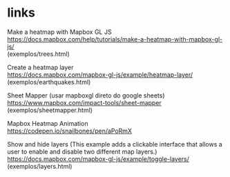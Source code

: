 # links

Make a heatmap with Mapbox GL JS  
https://docs.mapbox.com/help/tutorials/make-a-heatmap-with-mapbox-gl-js/  
(exemplos/trees.html)

Create a heatmap layer  
https://docs.mapbox.com/mapbox-gl-js/example/heatmap-layer/  
(exemplos/earthquakes.html)

Sheet Mapper (usar mapboxgl direto do google sheets)  
https://www.mapbox.com/impact-tools/sheet-mapper  
(exemplos/sheetmapper.html)

Mapbox Heatmap Animation  
https://codepen.io/snailbones/pen/aPoRmX

Show and hide layers (This example adds a clickable interface that allows a user to enable and disable two different map layers.)  
https://docs.mapbox.com/mapbox-gl-js/example/toggle-layers/  
(exemplos/layers.html)
